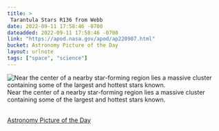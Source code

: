 ```yaml
---
title: > 
 Tarantula Stars R136 from Webb   
date: 2022-09-11 17:58:46 -0700
dateadded: 2022-09-11 17:58:46 -0700
link: "https://apod.nasa.gov/apod/ap220907.html"
bucket: Astronomy Picture of the Day
layout: urlnote
tags: ["space", "science"]
--- 
```

<p><a href="https://apod.nasa.gov/apod/ap220907.html"><img src="https://apod.nasa.gov/apod/calendar/S_220907.jpg" align="left" alt="Near the center of a nearby star-forming region lies a massive cluster containing some of the largest and hottest stars known. " border="0" /></a> Near the center of a nearby star-forming region lies a massive cluster containing some of the largest and hottest stars known. </p><br clear="all"/>
 <!-- end excerpt --> 
<div class='bucket'><a class='internal-link' href='/buckets/astronomy-picture-of-the-day'>Astronomy Picture of the Day</a></div> 
